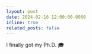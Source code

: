 ```yaml
---
layout: post
date: 2024-02-16 12:00:00-0000
inline: true
related_posts: false
---
```


I finally got my Ph.D. 🎓